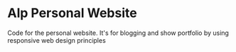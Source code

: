 # Alp Personal Website
Code for the personal website. It's for blogging and show portfolio by using responsive web design principles
